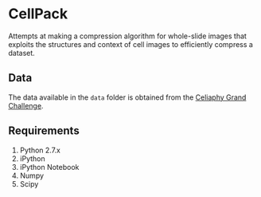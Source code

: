 # CellPack
Attempts at making a compression algorithm for whole-slide images that exploits the structures and context of cell images to efficiently compress a dataset.  
## Data
The data available in the `data` folder is obtained from the [Celiaphy Grand Challenge](https://grand-challenge.org/site/aidasub-cleceliachy/data/).  
## Requirements
1. Python 2.7.x
2. iPython
3. iPython Notebook
4. Numpy
5. Scipy
